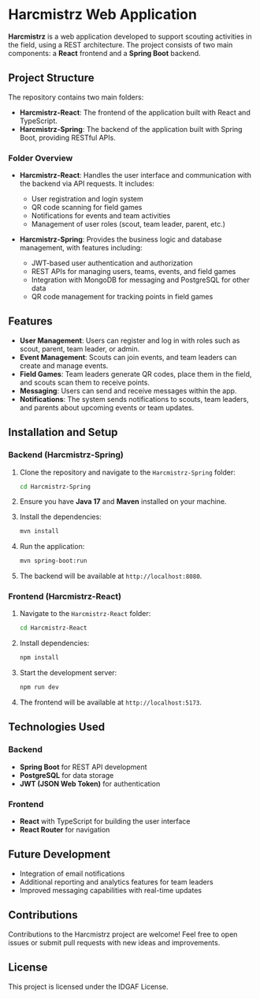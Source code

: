 # Harcmistrz Web Application

**Harcmistrz** is a web application developed to support scouting activities in the field, using a REST architecture. The project consists of two main components: a **React** frontend and a **Spring Boot** backend.

## Project Structure

The repository contains two main folders:

- **Harcmistrz-React**: The frontend of the application built with React and TypeScript.
- **Harcmistrz-Spring**: The backend of the application built with Spring Boot, providing RESTful APIs.

### Folder Overview

- **Harcmistrz-React**: Handles the user interface and communication with the backend via API requests. It includes:
  - User registration and login system
  - QR code scanning for field games
  - Notifications for events and team activities
  - Management of user roles (scout, team leader, parent, etc.)

- **Harcmistrz-Spring**: Provides the business logic and database management, with features including:
  - JWT-based user authentication and authorization
  - REST APIs for managing users, teams, events, and field games
  - Integration with MongoDB for messaging and PostgreSQL for other data
  - QR code management for tracking points in field games

## Features

- **User Management**: Users can register and log in with roles such as scout, parent, team leader, or admin.
- **Event Management**: Scouts can join events, and team leaders can create and manage events.
- **Field Games**: Team leaders generate QR codes, place them in the field, and scouts scan them to receive points.
- **Messaging**: Users can send and receive messages within the app.
- **Notifications**: The system sends notifications to scouts, team leaders, and parents about upcoming events or team updates.

## Installation and Setup

### Backend (Harcmistrz-Spring)

1. Clone the repository and navigate to the `Harcmistrz-Spring` folder:
    ```bash
    cd Harcmistrz-Spring
    ```

2. Ensure you have **Java 17** and **Maven** installed on your machine.

3. Install the dependencies:
    ```bash
    mvn install
    ```

4. Run the application:
    ```bash
    mvn spring-boot:run
    ```

5. The backend will be available at `http://localhost:8080`.

### Frontend (Harcmistrz-React)

1. Navigate to the `Harcmistrz-React` folder:
    ```bash
    cd Harcmistrz-React
    ```

2. Install dependencies:
    ```bash
    npm install
    ```

3. Start the development server:
    ```bash
    npm run dev
    ```

4. The frontend will be available at `http://localhost:5173`.

## Technologies Used

### Backend

- **Spring Boot** for REST API development
- **PostgreSQL** for data storage
- **JWT (JSON Web Token)** for authentication

### Frontend

- **React** with TypeScript for building the user interface
- **React Router** for navigation

## Future Development

- Integration of email notifications
- Additional reporting and analytics features for team leaders
- Improved messaging capabilities with real-time updates

## Contributions

Contributions to the Harcmistrz project are welcome! Feel free to open issues or submit pull requests with new ideas and improvements.

## License

This project is licensed under the IDGAF License.
